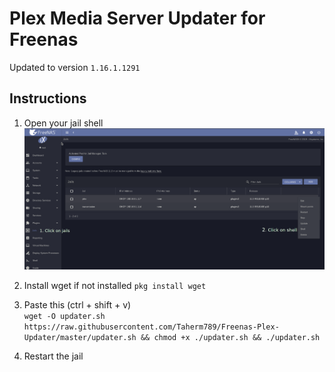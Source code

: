 # Plex Media Server Updater for Freenas

Updated to version `1.16.1.1291`

## Instructions
1) Open your jail shell
![Instructions](https://raw.githubusercontent.com/Taherm789/Freenas-Plex-Updater/master/Instructions.png)

2) Install wget if not installed `pkg install wget`

3) Paste this (ctrl + shift + v)  
`wget -O updater.sh https://raw.githubusercontent.com/Taherm789/Freenas-Plex-Updater/master/updater.sh && chmod +x ./updater.sh && ./updater.sh`

4) Restart the jail
